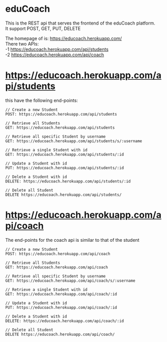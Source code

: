 # eduCoach
This is the REST api that serves the frontend of the eduCoach platform. <br>
It support POST, GET, PUT, DELETE <br>

The homepage of is: https://educoach.herokuapp.com/ <br>
There two APIs: <br>
-1 https://educoach.herokuapp.com/api/students <br>
-2 https://educoach.herokuapp.com/api/coach <br>

# https://educoach.herokuapp.com/api/students
this have the following end-points:

    // Create a new Student
    POST: https://educoach.herokuapp.com/api/students
  
    // Retrieve all Students
    GET: https://educoach.herokuapp.com/api/students
  
    // Retrieve all specific Student by username
    GET: https://educoach.herokuapp.com/api/students/s/:username
  
    // Retrieve a single Student with id
    GET: https://educoach.herokuapp.com/api/students/:id
  
    // Update a Student with id
    PUT: https://educoach.herokuapp.com/api/students/:id
  
    // Delete a Student with id
    DELETE: https://educoach.herokuapp.com/api/students/:id
  
    // Delete all Student
    DELETE https://educoach.herokuapp.com/api/students/
  
  
  # https://educoach.herokuapp.com/api/coach
  
  The end-points for the coach api is similar to that of the student

    // Create a new Student
    POST: https://educoach.herokuapp.com/api/coach
  
    // Retrieve all Students
    GET: https://educoach.herokuapp.com/api/coach
  
    // Retrieve all specific Student by username
    GET: https://educoach.herokuapp.com/api/coach/s/:username
  
    // Retrieve a single Student with id
    GET: https://educoach.herokuapp.com/api/coach/:id
  
    // Update a Student with id
    PUT: https://educoach.herokuapp.com/api/coach/:id
  
    // Delete a Student with id
    DELETE: https://educoach.herokuapp.com/api/coach/:id
  
    // Delete all Student
    DELETE https://educoach.herokuapp.com/api/coach/
  
